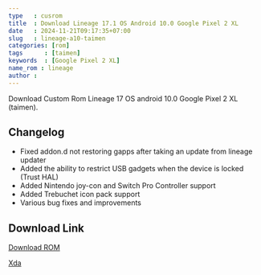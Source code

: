 ```yaml
---
type   : cusrom
title  : Download Lineage 17.1 OS Android 10.0 Google Pixel 2 XL
date   : 2024-11-21T09:17:35+07:00
slug   : lineage-a10-taimen
categories: [rom]
tags      : [taimen]
keywords  : [Google Pixel 2 XL]
name_rom : lineage
author :
---
```


Download Custom Rom Lineage 17 OS android 10.0 Google Pixel 2 XL (taimen).

## Changelog
- Fixed addon.d not restoring gapps after taking an update from lineage updater
- Added the ability to restrict USB gadgets when the device is locked (Trust HAL)
- Added Nintendo joy-con and Switch Pro Controller support
- Added Trebuchet icon pack support
- Various bug fixes and improvements

## Download Link
[Download ROM](https://t.me/Pixel2Updates/1098?single)

[Xda](https://xdaforums.com/t/rom-official-lineage-os-17-1-for-pixel-2-2-xl.3984909/)
